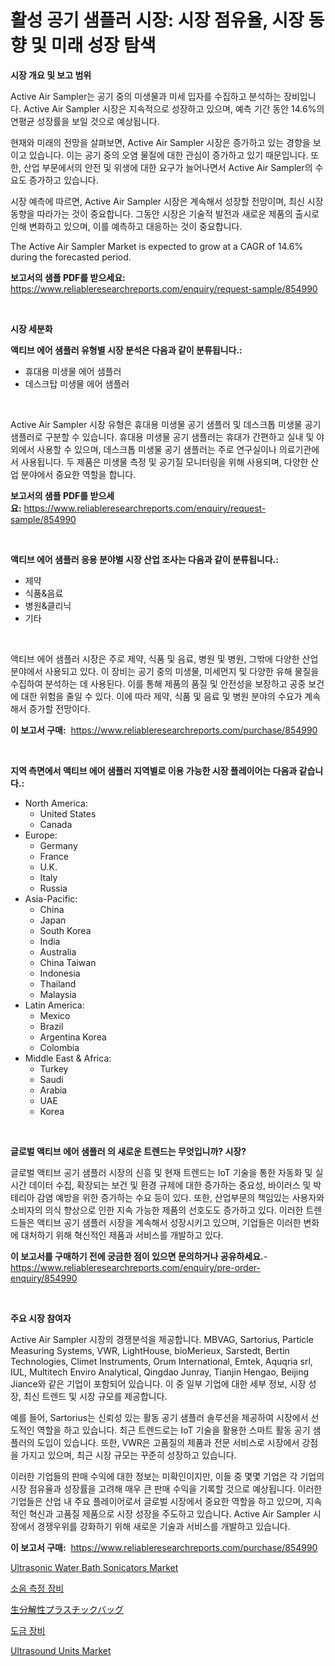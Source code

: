 <p><h1>활성 공기 샘플러 시장: 시장 점유율, 시장 동향 및 미래 성장 탐색</h1></p><p><strong>시장 개요 및 보고 범위</strong></p>
<p><p>Active Air Sampler는 공기 중의 미생물과 미세 입자를 수집하고 분석하는 장비입니다. Active Air Sampler 시장은 지속적으로 성장하고 있으며, 예측 기간 동안 14.6%의 연평균 성장률을 보일 것으로 예상됩니다.</p><p>현재와 미래의 전망을 살펴보면, Active Air Sampler 시장은 증가하고 있는 경향을 보이고 있습니다. 이는 공기 중의 오염 물질에 대한 관심이 증가하고 있기 때문입니다. 또한, 산업 부문에서의 안전 및 위생에 대한 요구가 늘어나면서 Active Air Sampler의 수요도 증가하고 있습니다.</p><p>시장 예측에 따르면, Active Air Sampler 시장은 계속해서 성장할 전망이며, 최신 시장 동향을 따라가는 것이 중요합니다. 그동안 시장은 기술적 발전과 새로운 제품의 출시로 인해 변화하고 있으며, 이를 예측하고 대응하는 것이 중요합니다.</p><p>The Active Air Sampler Market is expected to grow at a CAGR of 14.6% during the forecasted period.</p></p>
<p><strong>보고서의 샘플 PDF를 받으세요:</strong> <a href="https://www.reliableresearchreports.com/enquiry/request-sample/854990">https://www.reliableresearchreports.com/enquiry/request-sample/854990</a></p>
<p>&nbsp;</p>
<p><strong>시장 세분화</strong></p>
<p><strong>액티브 에어 샘플러 유형별 시장 분석은 다음과 같이 분류됩니다.:</strong></p>
<p><ul><li>휴대용 미생물 에어 샘플러</li><li>데스크탑 미생물 에어 샘플러</li></ul></p>
<p>&nbsp;</p>
<p><p>Active Air Sampler 시장 유형은 휴대용 미생물 공기 샘플러 및 데스크톱 미생물 공기 샘플러로 구분할 수 있습니다. 휴대용 미생물 공기 샘플러는 휴대가 간편하고 실내 및 야외에서 사용할 수 있으며, 데스크톱 미생물 공기 샘플러는 주로 연구실이나 의료기관에서 사용됩니다. 두 제품은 미생물 측정 및 공기질 모니터링을 위해 사용되며, 다양한 산업 분야에서 중요한 역할을 합니다.</p></p>
<p><strong>보고서의 샘플 PDF를 받으세요:</strong>&nbsp;<a href="https://www.reliableresearchreports.com/enquiry/request-sample/854990">https://www.reliableresearchreports.com/enquiry/request-sample/854990</a></p>
<p>&nbsp;</p>
<p><strong> 액티브 에어 샘플러 응용 분야별 시장 산업 조사는 다음과 같이 분류됩니다.:</strong></p>
<p><ul><li>제약</li><li>식품&음료</li><li>병원&클리닉</li><li>기타</li></ul></p>
<p>&nbsp;</p>
<p><p>액티브 에어 샘플러 시장은 주로 제약, 식품 및 음료, 병원 및 병원, 그밖에 다양한 산업 분야에서 사용되고 있다. 이 장비는 공기 중의 미생물, 미세먼지 및 다양한 유해 물질을 수집하여 분석하는 데 사용된다. 이를 통해 제품의 품질 및 안전성을 보장하고 공중 보건에 대한 위험을 줄일 수 있다. 이에 따라 제약, 식품 및 음료 및 병원 분야의 수요가 계속해서 증가할 전망이다.</p></p>
<p><strong>이 보고서 구매:</strong>&nbsp; <a href="https://www.reliableresearchreports.com/purchase/854990">https://www.reliableresearchreports.com/purchase/854990</a></p>
<p>&nbsp;</p>
<p><strong>지역 측면에서 액티브 에어 샘플러 지역별로 이용 가능한 시장 플레이어는 다음과 같습니다.:</strong></p>
<p><ul>
    <li>
        North America:
        <ul>
            <li>United States</li>
            <li>Canada</li>
        </ul>
    </li>
    <li>
        Europe:
        <ul>
            <li>Germany</li>
            <li>France</li>
            <li>U.K.</li>
            <li>Italy</li>
            <li>Russia</li>
        </ul>
    </li>
    <li>
        Asia-Pacific:
        <ul>
            <li>China</li>
            <li>Japan</li>
            <li>South Korea</li>
            <li>India</li>
            <li>Australia</li>
            <li>China Taiwan</li>
            <li>Indonesia</li>
            <li>Thailand</li>
            <li>Malaysia</li>
        </ul>
    </li>
    <li>
        Latin America:
        <ul>
            <li>Mexico</li>
            <li>Brazil</li>
            <li>Argentina Korea</li>
            <li>Colombia</li>
        </ul>
    </li>
    <li>
        Middle East & Africa:
        <ul>
            <li>Turkey</li>
            <li>Saudi</li>
            <li>Arabia</li>
            <li>UAE</li>
            <li>Korea</li>
        </ul>
    </li>
    </ul></p>
<p>&nbsp;</p>
<p><strong>글로벌 액티브 에어 샘플러 의 새로운 트렌드는 무엇입니까? 시장?</strong></p>
<p><p>글로벌 액티브 공기 샘플러 시장의 신흥 및 현재 트렌드는 IoT 기술을 통한 자동화 및 실시간 데이터 수집, 확장되는 보건 및 환경 규제에 대한 증가하는 중요성, 바이러스 및 박테리아 감염 예방을 위한 증가하는 수요 등이 있다. 또한, 산업부문의 책임있는 사용자와 소비자의 의식 향상으로 인한 지속 가능한 제품의 선호도도 증가하고 있다. 이러한 트렌드들은 액티브 공기 샘플러 시장을 계속해서 성장시키고 있으며, 기업들은 이러한 변화에 대처하기 위해 혁신적인 제품과 서비스를 개발하고 있다.</p></p>
<p><strong>이 보고서를 구매하기 전에 궁금한 점이 있으면 문의하거나 공유하세요.</strong>- <a href="https://www.reliableresearchreports.com/enquiry/pre-order-enquiry/854990">https://www.reliableresearchreports.com/enquiry/pre-order-enquiry/854990</a></p>
<p>&nbsp;</p>
<p><strong>주요 시장 참여자</strong></p>
<p><p>Active Air Sampler 시장의 경쟁분석을 제공합니다. MBVAG, Sartorius, Particle Measuring Systems, VWR, LightHouse, bioMerieux, Sarstedt, Bertin Technologies, Climet Instruments, Orum International, Emtek, Aquqria srl, IUL, Multitech Enviro Analytical, Qingdao Junray, Tianjin Hengao, Beijing Jiance와 같은 기업이 포함되어 있습니다. 이 중 일부 기업에 대한 세부 정보, 시장 성장, 최신 트렌드 및 시장 규모를 제공합니다.</p><p>예를 들어, Sartorius는 신뢰성 있는 활동 공기 샘플러 솔루션을 제공하여 시장에서 선도적인 역할을 하고 있습니다. 최근 트렌드로는 IoT 기술을 활용한 스마트 활동 공기 샘플러의 도입이 있습니다. 또한, VWR은 고품질의 제품과 전문 서비스로 시장에서 강점을 가지고 있으며, 최근 시장 규모는 꾸준히 성장하고 있습니다.</p><p>이러한 기업들의 판매 수익에 대한 정보는 미확인이지만, 이들 중 몇몇 기업은 각 기업의 시장 점유율과 성장률을 고려해 매우 큰 판매 수익을 기록할 것으로 예상됩니다. 이러한 기업들은 산업 내 주요 플레이어로서 글로벌 시장에서 중요한 역할을 하고 있으며, 지속적인 혁신과 고품질 제품으로 시장 성장을 주도하고 있습니다. Active Air Sampler 시장에서 경쟁우위를 강화하기 위해 새로운 기술과 서비스를 개발하고 있습니다.</p></p>
<p><strong>이 보고서 구매:</strong>&nbsp;&nbsp;<a href="https://www.reliableresearchreports.com/purchase/854990">https://www.reliableresearchreports.com/purchase/854990</a></p>
<p><p><a href="https://issuu.com/reportprime-2/docs/ultrasonic-water-bath-sonicators-market-size-2030.">Ultrasonic Water Bath Sonicators Market</a></p><p><a href="https://github.com/akzkkws047661437/Market-Research-Report-List-1/blob/main/96173753903.md">소음 측정 장비</a></p><p><a href="https://github.com/wkuactfdzwizk06/Market-Research-Report-List-1/blob/main/84633884300.md">生分解性プラスチックバッグ</a></p><p><a href="https://github.com/vsckjg50460/Market-Research-Report-List-1/blob/main/28588043904.md">도금 장비</a></p><p><a href="https://issuu.com/reportprime-2/docs/ultrasound-units-market-size-2030.pptx">Ultrasound Units Market</a></p></p>
